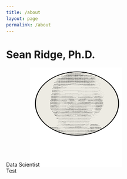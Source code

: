 ```yaml
---
title: /about
layout: page
permalink: /about
---
```

# Sean Ridge, Ph.D.
Data Scientist
<img src="/assets/avatar.svg" alt="image" width="250" height="270" style="position:relative; left:-30px; top:0px; z-index: -1;" />
<br />
Test


